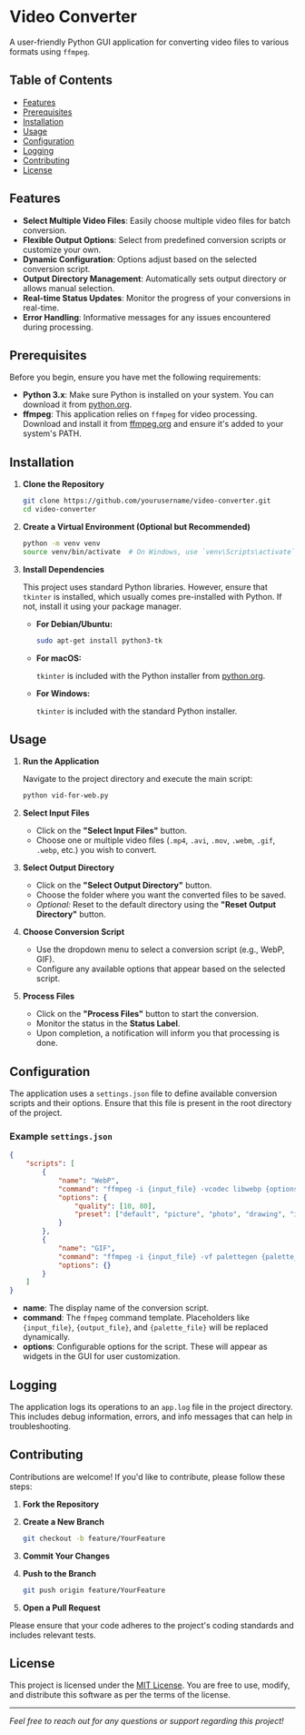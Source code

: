 # Video Converter

A user-friendly Python GUI application for converting video files to various formats using `ffmpeg`.

## Table of Contents

- [Features](#features)
- [Prerequisites](#prerequisites)
- [Installation](#installation)
- [Usage](#usage)
- [Configuration](#configuration)
- [Logging](#logging)
- [Contributing](#contributing)
- [License](#license)

## Features

- **Select Multiple Video Files**: Easily choose multiple video files for batch conversion.
- **Flexible Output Options**: Select from predefined conversion scripts or customize your own.
- **Dynamic Configuration**: Options adjust based on the selected conversion script.
- **Output Directory Management**: Automatically sets output directory or allows manual selection.
- **Real-time Status Updates**: Monitor the progress of your conversions in real-time.
- **Error Handling**: Informative messages for any issues encountered during processing.

## Prerequisites

Before you begin, ensure you have met the following requirements:

- **Python 3.x**: Make sure Python is installed on your system. You can download it from [python.org](https://www.python.org/downloads/).
- **ffmpeg**: This application relies on `ffmpeg` for video processing. Download and install it from [ffmpeg.org](https://ffmpeg.org/download.html) and ensure it's added to your system's PATH.

## Installation

1. **Clone the Repository**

   ```bash
   git clone https://github.com/yourusername/video-converter.git
   cd video-converter
   ```

2. **Create a Virtual Environment (Optional but Recommended)**

   ```bash
   python -m venv venv
   source venv/bin/activate  # On Windows, use `venv\Scripts\activate`
   ```

3. **Install Dependencies**

   This project uses standard Python libraries. However, ensure that `tkinter` is installed, which usually comes pre-installed with Python. If not, install it using your package manager.

   - **For Debian/Ubuntu:**

     ```bash
     sudo apt-get install python3-tk
     ```

   - **For macOS:**

     `tkinter` is included with the Python installer from [python.org](https://www.python.org/downloads/mac-osx/).

   - **For Windows:**

     `tkinter` is included with the standard Python installer.

## Usage

1. **Run the Application**

   Navigate to the project directory and execute the main script:

   ```bash
   python vid-for-web.py
   ```

2. **Select Input Files**

   - Click on the **"Select Input Files"** button.
   - Choose one or multiple video files (`.mp4`, `.avi`, `.mov`, `.webm`, `.gif`, `.webp`, etc.) you wish to convert.

3. **Select Output Directory**

   - Click on the **"Select Output Directory"** button.
   - Choose the folder where you want the converted files to be saved.
   - *Optional:* Reset to the default directory using the **"Reset Output Directory"** button.

4. **Choose Conversion Script**

   - Use the dropdown menu to select a conversion script (e.g., WebP, GIF).
   - Configure any available options that appear based on the selected script.

5. **Process Files**

   - Click on the **"Process Files"** button to start the conversion.
   - Monitor the status in the **Status Label**.
   - Upon completion, a notification will inform you that processing is done.

## Configuration

The application uses a `settings.json` file to define available conversion scripts and their options. Ensure that this file is present in the root directory of the project.

### Example `settings.json`

```json:path/to/settings.json
{
    "scripts": [
        {
            "name": "WebP",
            "command": "ffmpeg -i {input_file} -vcodec libwebp {options} {output_file}",
            "options": {
                "quality": [10, 80],
                "preset": ["default", "picture", "photo", "drawing", "icon", "text"]
            }
        },
        {
            "name": "GIF",
            "command": "ffmpeg -i {input_file} -vf palettegen {palette_file} && ffmpeg -i {input_file} -i {palette_file} -filter_complex paletteuse {output_file}",
            "options": {}
        }
    ]
}
```

- **name**: The display name of the conversion script.
- **command**: The `ffmpeg` command template. Placeholders like `{input_file}`, `{output_file}`, and `{palette_file}` will be replaced dynamically.
- **options**: Configurable options for the script. These will appear as widgets in the GUI for user customization.

## Logging

The application logs its operations to an `app.log` file in the project directory. This includes debug information, errors, and info messages that can help in troubleshooting.

## Contributing

Contributions are welcome! If you'd like to contribute, please follow these steps:

1. **Fork the Repository**

2. **Create a New Branch**

   ```bash
   git checkout -b feature/YourFeature
   ```

3. **Commit Your Changes**

4. **Push to the Branch**

   ```bash
   git push origin feature/YourFeature
   ```

5. **Open a Pull Request**

Please ensure that your code adheres to the project's coding standards and includes relevant tests.

## License

This project is licensed under the [MIT License](LICENSE). You are free to use, modify, and distribute this software as per the terms of the license.

---

*Feel free to reach out for any questions or support regarding this project!*